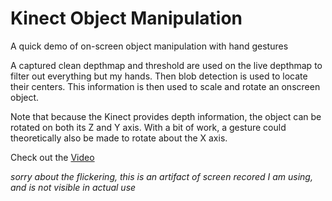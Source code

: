 # Kinect Object Manipulation #

A quick demo of on-screen object manipulation with hand gestures

A captured clean depthmap and threshold are used on the live depthmap to filter out everything but my hands. Then blob detection is used to locate their centers. This information is then used to scale and rotate an onscreen object.

Note that because the Kinect provides depth information, the object can be rotated on both its Z and Y axis. With a bit of work, a gesture could theoretically also be made to rotate about the X axis.

Check out the [Video](http://vimeo.com/17045326)

_sorry about the flickering, this is an artifact of screen recored I am using, and is not visible in actual use_